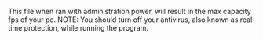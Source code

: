 This file when ran with administration power, will result in the max capacity fps of your pc.
NOTE: You should turn off your antivirus, also known as real-time protection, while running the program.
